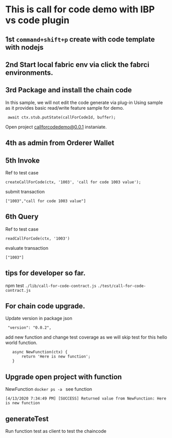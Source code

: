 # This is call for code demo with IBP vs code plugin

## 1st `command+shift+p` create with code template with nodejs

## 2nd Start local fabric env via click the fabrci environments.

## 3rd Package and install the chain code
In this sample, we will not edit the code generate via plug-in
Using sample as it provides basic read/write feature sample for demo.
```
 await ctx.stub.putState(callForCodeId, buffer);
```
Open project callforcodedemo@0.0.1 instaniate.

## 4th as admin from Orderer Wallet

## 5th Invoke
Ref to test case
 ```
createCallForCode(ctx, '1003', 'call for code 1003 value');
 ```
submit transaction
 ```
["1003","call for code 1003 value"]
 ```

## 6th Query
Ref to test case
```
readCallForCode(ctx, '1003')
```
evaluate transaction
 ```
["1003"]
 ```

## tips for developer so far.
 npm test
 `./lib/call-for-code-contract.js`
 `./test/call-for-code-contract.js`

 ## For chain code upgrade.
 Update version in package json
 ```
  "version": "0.0.2",
 ```
add new function and change test coverage as we will skip test for this hello world function.
 ```
    async NewFunction(ctx) {
        return 'Here is new function';
    }

 ```

## Upgrade open project with function
 NewFunction
```docker ps -a ``` see function
```
[4/13/2020 7:34:49 PM] [SUCCESS] Returned value from NewFunction: Here is new function
```

## generateTest
Run function test as client to test the chaincode